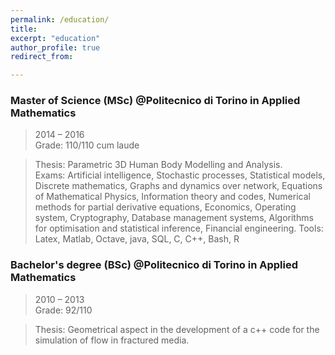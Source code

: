 ```yaml
---
permalink: /education/
title:
excerpt: "education"
author_profile: true
redirect_from: 

---
```



### Master of Science (MSc) @Politecnico di Torino in Applied Mathematics
> 2014 – 2016 \
> Grade: 110/110 cum laude 

> Thesis: Parametric 3D Human Body Modelling and Analysis. \
> Exams: Artificial intelligence, Stochastic processes, Statistical models, Discrete mathematics, Graphs and dynamics over network, Equations of Mathematical Physics, Information theory and codes, Numerical methods for partial derivative equations, Economics, Operating system, Cryptography, Database management systems, Algorithms for optimisation and statistical inference, Financial engineering.
Tools: Latex, Matlab, Octave, java, SQL, C, C++, Bash, R

### Bachelor's degree (BSc) @Politecnico di Torino in Applied Mathematics
> 2010 – 2013 \
> Grade: 92/110

> Thesis: Geometrical aspect in the development of a c++ code for the simulation of flow in fractured media.
